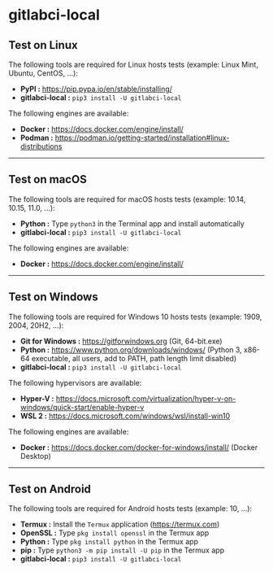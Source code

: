 # gitlabci-local

## Test on Linux

The following tools are required for Linux hosts tests (example: Linux Mint, Ubuntu, CentOS, ...):

- **PyPI :** https://pip.pypa.io/en/stable/installing/
- **gitlabci-local :** `pip3 install -U gitlabci-local`

The following engines are available:

- **Docker :** https://docs.docker.com/engine/install/
- **Podman :** https://podman.io/getting-started/installation#linux-distributions

---

## Test on macOS

The following tools are required for macOS hosts tests (example: 10.14, 10.15, 11.0, ...):

- **Python :** Type `python3` in the Terminal app and install automatically
- **gitlabci-local :** `pip3 install -U gitlabci-local`

The following engines are available:

- **Docker :** https://docs.docker.com/engine/install/

---

## Test on Windows

The following tools are required for Windows 10 hosts tests (example: 1909, 2004, 20H2, ...):

- **Git for Windows :** https://gitforwindows.org (Git, 64-bit.exe)
- **Python :** https://www.python.org/downloads/windows/ (Python 3, x86-64 executable, all users, add to PATH, path length limit disabled)
- **gitlabci-local :** `pip3 install -U gitlabci-local`

The following hypervisors are available:

- **Hyper-V :** https://docs.microsoft.com/virtualization/hyper-v-on-windows/quick-start/enable-hyper-v
- **WSL 2 :** https://docs.microsoft.com/windows/wsl/install-win10

The following engines are available:

- **Docker :** https://docs.docker.com/docker-for-windows/install/ (Docker Desktop)

---

## Test on Android

The following tools are required for Android hosts tests (example: 10, ...):

- **Termux :** Install the `Termux` application (https://termux.com)
- **OpenSSL :** Type `pkg install openssl` in the Termux app
- **Python :** Type `pkg install python` in the Termux app
- **pip :** Type `python3 -m pip install -U pip` in the Termux app
- **gitlabci-local :** `pip3 install -U gitlabci-local`
